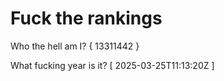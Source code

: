 # Fuck the rankings

Who the hell am I?
{ 13311442 }

What fucking year is it?
[ 2025-03-25T11:13:20Z ]
